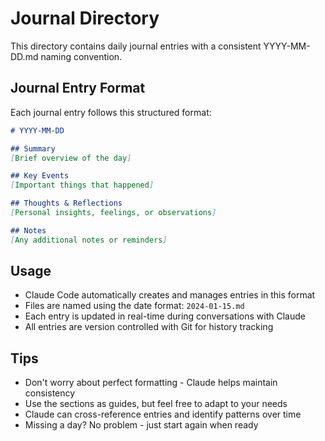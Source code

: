# Journal Directory

This directory contains daily journal entries with a consistent YYYY-MM-DD.md naming convention.

## Journal Entry Format

Each journal entry follows this structured format:

```markdown
# YYYY-MM-DD

## Summary
[Brief overview of the day]

## Key Events
[Important things that happened]

## Thoughts & Reflections
[Personal insights, feelings, or observations]

## Notes
[Any additional notes or reminders]
```

## Usage

- Claude Code automatically creates and manages entries in this format
- Files are named using the date format: `2024-01-15.md`
- Each entry is updated in real-time during conversations with Claude
- All entries are version controlled with Git for history tracking

## Tips

- Don't worry about perfect formatting - Claude helps maintain consistency
- Use the sections as guides, but feel free to adapt to your needs
- Claude can cross-reference entries and identify patterns over time
- Missing a day? No problem - just start again when ready